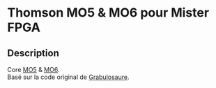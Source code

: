 # Thomson MO5 & MO6 pour Mister FPGA

## Description

Core <a href="https://fr.wikipedia.org/wiki/Thomson_MO5" target="_blank">MO5</a> & <a href="https://fr.wikipedia.org/wiki/Thomson_MO6" target="_blank">MO6</a>.<br/>
Basé sur la code original de <a href="https://github.com/Grabulosaure/MO_MiSTer">Grabulosaure</a>.<br/>
